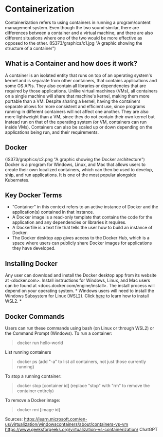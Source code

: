 # Containerization
Containerization refers to using containers in running a program/content management system.
Even though the two sound similar, there are differences between a container and a virtual machine, and there are also different situations
where one of the two would be more effective as opposed to the other.
(IS373/graphics/c1.jpg "A graphic showing the structure of a container")

## What is a Container and how does it work?
A container is an isolated entity that runs on top of an operating system's kernel and is separate from other containers, that contains applications and some OS APIs. They also contain all libraries or dependencies that are required by those applications.
Unlike virtual machines (VMs), all containers on a single machine will share that machine's kernel, making them more portable than a VM.
Despite sharing a kernel, having the containers separate allows for more consistent and efficient use, 
since programs running in different containers will not affect one another. They are also more lightweight than a VM, since they do not contain their own kernel but instead run on that of the operating system (or VM, containers can run inside VMs).
Containers can also be scaled up or down depending on the applications being run, and their requirements.

## Docker
(IS373/graphics/c2.png "A graphic showing the Docker architecture")
Docker is a program for Windows, Linux, and Mac that allows users to create their own localized containers, which can then be used to
develop, ship, and run applications. It is one of the most popular alongside Kubernetes.

## Key Docker Terms
* "Container" in this context refers to an active instance of Docker and the application(s) contained in that instance.
* A Docker image is a read-only template that contains the code for the application and any dependencies or libraries it requires.
* A Dockerfile is a text file that tells the user how to build an instance of Docker.
* The Docker desktop app gives access to the Docker Hub, which is a space where users can publicly share Docker images for applications they have developed.

## Installing Docker
Any user can download and install the Docker desktop app from its website at <docker.com>.
Install instructions for Windows, Linux, and Mac users can be found at <docs.docker.com/engine/install>. 
The install process will depend on your operating system.
\* Windows users will need to install the Windows Subsystem for Linux (WSL2). Click [here](https://learn.microsoft.com/en-us/windows/wsl/install) to learn how to install WSL2. \*

## Docker Commands
Users can run these commands using bash (on Linux or through WSL2) or the Command Prompt (Windows).
To run a container:

> docker run hello-world

List running containers

> docker ps (add "-a" to list all containers, not just those currently running)

To stop a running container:

> docker stop [container id] (replace "stop" with "rm" to remove the container entirely)

To remove a Docker image:

> docker rmi [image id]

Sources:
<https://learn.microsoft.com/en-us/virtualization/windowscontainers/about/containers-vs-vm>
<https://www.geeksforgeeks.org/virtualization-vs-containerization/>
ChatGPT